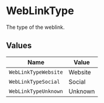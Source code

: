 # WebLinkType

The type of the weblink.


## Values

| Name                 | Value                |
| -------------------- | -------------------- |
| `WebLinkTypeWebsite` | Website              |
| `WebLinkTypeSocial`  | Social               |
| `WebLinkTypeUnknown` | Unknown              |